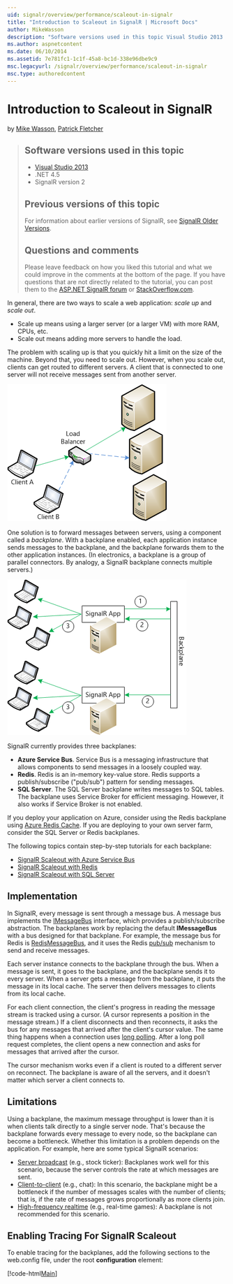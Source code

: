 ```yaml
---
uid: signalr/overview/performance/scaleout-in-signalr
title: "Introduction to Scaleout in SignalR | Microsoft Docs"
author: MikeWasson
description: "Software versions used in this topic Visual Studio 2013 .NET 4.5 SignalR version 2 Previous versions of this topic For information about earlier versions of..."
ms.author: aspnetcontent
ms.date: 06/10/2014
ms.assetid: 7e781fc1-1c1f-45a8-bc1d-338e96dbe9c9
msc.legacyurl: /signalr/overview/performance/scaleout-in-signalr
msc.type: authoredcontent
---
```

Introduction to Scaleout in SignalR
====================
by [Mike Wasson](https://github.com/MikeWasson), [Patrick Fletcher](https://github.com/pfletcher)

> ## Software versions used in this topic
> 
> 
> - [Visual Studio 2013](https://www.microsoft.com/visualstudio/eng/2013-downloads)
> - .NET 4.5
> - SignalR version 2
>   
> 
> 
> ## Previous versions of this topic
> 
> For information about earlier versions of SignalR, see [SignalR Older Versions](../older-versions/index.md).
> 
> ## Questions and comments
> 
> Please leave feedback on how you liked this tutorial and what we could improve in the comments at the bottom of the page. If you have questions that are not directly related to the tutorial, you can post them to the [ASP.NET SignalR forum](https://forums.asp.net/1254.aspx/1?ASP+NET+SignalR) or [StackOverflow.com](http://stackoverflow.com/).


In general, there are two ways to scale a web application: *scale up* and *scale out*.

- Scale up means using a larger server (or a larger VM) with more RAM, CPUs, etc.
- Scale out means adding more servers to handle the load.

The problem with scaling up is that you quickly hit a limit on the size of the machine. Beyond that, you need to scale out. However, when you scale out, clients can get routed to different servers. A client that is connected to one server will not receive messages sent from another server.

![](scaleout-in-signalr/_static/image1.png)

One solution is to forward messages between servers, using a component called a *backplane*. With a backplane enabled, each application instance sends messages to the backplane, and the backplane forwards them to the other application instances. (In electronics, a backplane is a group of parallel connectors. By analogy, a SignalR backplane connects multiple servers.)

![](scaleout-in-signalr/_static/image2.png)

SignalR currently provides three backplanes:

- **Azure Service Bus**. Service Bus is a messaging infrastructure that allows components to send messages in a loosely coupled way.
- **Redis**. Redis is an in-memory key-value store. Redis supports a publish/subscribe ("pub/sub") pattern for sending messages.
- **SQL Server**. The SQL Server backplane writes messages to SQL tables. The backplane uses Service Broker for efficient messaging. However, it also works if Service Broker is not enabled.

If you deploy your application on Azure, consider using the Redis backplane using [Azure Redis Cache](https://azure.microsoft.com/services/cache/). If you are deploying to your own server farm, consider the SQL Server or Redis backplanes.

The following topics contain step-by-step tutorials for each backplane:

- [SignalR Scaleout with Azure Service Bus](scaleout-with-windows-azure-service-bus.md)
- [SignalR Scaleout with Redis](scaleout-with-redis.md)
- [SignalR Scaleout with SQL Server](scaleout-with-sql-server.md)

## Implementation

In SignalR, every message is sent through a message bus. A message bus implements the [IMessageBus](https://msdn.microsoft.com/library/microsoft.aspnet.signalr.messaging.imessagebus(v=vs.100).aspx) interface, which provides a publish/subscribe abstraction. The backplanes work by replacing the default **IMessageBus** with a bus designed for that backplane. For example, the message bus for Redis is [RedisMessageBus](https://msdn.microsoft.com/library/microsoft.aspnet.signalr.redis.redismessagebus(v=vs.100).aspx), and it uses the Redis [pub/sub](http://redis.io/topics/pubsub) mechanism to send and receive messages.

Each server instance connects to the backplane through the bus. When a message is sent, it goes to the backplane, and the backplane sends it to every server. When a server gets a message from the backplane, it puts the message in its local cache. The server then delivers messages to clients from its local cache.

For each client connection, the client's progress in reading the message stream is tracked using a cursor. (A cursor represents a position in the message stream.) If a client disconnects and then reconnects, it asks the bus for any messages that arrived after the client's cursor value. The same thing happens when a connection uses [long polling](../getting-started/introduction-to-signalr.md#transports). After a long poll request completes, the client opens a new connection and asks for messages that arrived after the cursor.

The cursor mechanism works even if a client is routed to a different server on reconnect. The backplane is aware of all the servers, and it doesn't matter which server a client connects to.

## Limitations

Using a backplane, the maximum message throughput is lower than it is when clients talk directly to a single server node. That's because the backplane forwards every message to every node, so the backplane can become a bottleneck. Whether this limitation is a problem depends on the application. For example, here are some typical SignalR scenarios:

- [Server broadcast](../getting-started/tutorial-server-broadcast-with-signalr.md) (e.g., stock ticker): Backplanes work well for this scenario, because the server controls the rate at which messages are sent.
- [Client-to-client](../getting-started/tutorial-getting-started-with-signalr.md) (e.g., chat): In this scenario, the backplane might be a bottleneck if the number of messages scales with the number of clients; that is, if the rate of messages grows proportionally as more clients join.
- [High-frequency realtime](../getting-started/tutorial-high-frequency-realtime-with-signalr.md) (e.g., real-time games): A backplane is not recommended for this scenario.

## Enabling Tracing For SignalR Scaleout

To enable tracing for the backplanes, add the following sections to the web.config file, under the root **configuration** element:

[!code-html[Main](scaleout-in-signalr/samples/sample1.html)]
